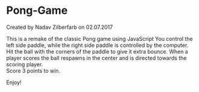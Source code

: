 # Pong-Game
Created by Nadav Zilberfarb on 02.07.2017

This is a remake of the classic Pong game using JavaScript
You control the left side paddle, while the right side paddle is controlled by the computer.
Hit the ball with the corners of the paddle to give it extra bounce.
When a player scores the ball respawns in the center and is directed towards the scoring player.  
Score 3 points to win.

Enjoy!
